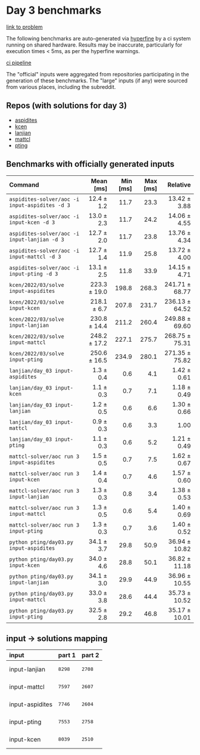 # Day 3 benchmarks

[link to problem](http://adventofcode.com/2022/day/3)

The following benchmarks are auto-generated via [hyperfine](https://github.com/sharkdp/hyperfine) by a ci system running on shared hardware. Results may be inaccurate, particularly for execution times < 5ms, as per the hyperfine warnings.

[ci pipeline](http://ci.papercode.net:8080/teams/aoc2022/pipelines/aoc-compare-2022)

The "official" inputs were aggregated from repositories participating in the generation of these benchmarks. The "large" inputs (if any) were sourced from various places, including the subreddit.

## Repos (with solutions for day 3)


- [aspidites](https://github.com/aspidites/aoc2022)
- [kcen](https://github.com/kcen/AdventOfCode)
- [lanjian](https://github.com/LanJian/aoc-2022)
- [mattcl](https://github.com/mattcl/aoc2022)
- [pting](https://github.com/pting/aoc2022)

## Benchmarks with officially generated inputs
| Command | Mean [ms] | Min [ms] | Max [ms] | Relative |
|:---|---:|---:|---:|---:|
| `aspidites-solver/aoc -i input-aspidites -d 3` | 12.4 ± 1.2 | 11.7 | 23.3 | 13.42 ± 3.88 |
| `aspidites-solver/aoc -i input-kcen -d 3` | 13.0 ± 2.3 | 11.7 | 24.2 | 14.06 ± 4.55 |
| `aspidites-solver/aoc -i input-lanjian -d 3` | 12.7 ± 2.0 | 11.7 | 23.8 | 13.76 ± 4.34 |
| `aspidites-solver/aoc -i input-mattcl -d 3` | 12.7 ± 1.4 | 11.9 | 25.8 | 13.72 ± 4.00 |
| `aspidites-solver/aoc -i input-pting -d 3` | 13.1 ± 2.5 | 11.8 | 33.9 | 14.15 ± 4.71 |
| `kcen/2022/03/solve input-aspidites` | 223.3 ± 19.0 | 198.8 | 268.3 | 241.71 ± 68.77 |
| `kcen/2022/03/solve input-kcen` | 218.1 ± 6.7 | 207.8 | 231.7 | 236.13 ± 64.52 |
| `kcen/2022/03/solve input-lanjian` | 230.8 ± 14.4 | 211.2 | 260.4 | 249.88 ± 69.60 |
| `kcen/2022/03/solve input-mattcl` | 248.2 ± 17.2 | 227.1 | 275.7 | 268.75 ± 75.31 |
| `kcen/2022/03/solve input-pting` | 250.6 ± 16.5 | 234.9 | 280.1 | 271.35 ± 75.82 |
| `lanjian/day_03 input-aspidites` | 1.3 ± 0.4 | 0.6 | 4.1 | 1.42 ± 0.61 |
| `lanjian/day_03 input-kcen` | 1.1 ± 0.3 | 0.7 | 7.1 | 1.18 ± 0.49 |
| `lanjian/day_03 input-lanjian` | 1.2 ± 0.5 | 0.6 | 6.6 | 1.30 ± 0.66 |
| `lanjian/day_03 input-mattcl` | 0.9 ± 0.3 | 0.6 | 3.3 | 1.00 |
| `lanjian/day_03 input-pting` | 1.1 ± 0.3 | 0.6 | 5.2 | 1.21 ± 0.49 |
| `mattcl-solver/aoc run 3 input-aspidites` | 1.5 ± 0.5 | 0.7 | 7.5 | 1.62 ± 0.67 |
| `mattcl-solver/aoc run 3 input-kcen` | 1.4 ± 0.4 | 0.7 | 4.6 | 1.57 ± 0.60 |
| `mattcl-solver/aoc run 3 input-lanjian` | 1.3 ± 0.3 | 0.8 | 3.4 | 1.38 ± 0.53 |
| `mattcl-solver/aoc run 3 input-mattcl` | 1.3 ± 0.5 | 0.6 | 5.4 | 1.40 ± 0.69 |
| `mattcl-solver/aoc run 3 input-pting` | 1.3 ± 0.3 | 0.7 | 3.6 | 1.40 ± 0.52 |
| `python pting/day03.py input-aspidites` | 34.1 ± 3.7 | 29.8 | 50.9 | 36.94 ± 10.82 |
| `python pting/day03.py input-kcen` | 34.0 ± 4.6 | 28.8 | 50.1 | 36.82 ± 11.18 |
| `python pting/day03.py input-lanjian` | 34.1 ± 3.0 | 29.9 | 44.9 | 36.96 ± 10.55 |
| `python pting/day03.py input-mattcl` | 33.0 ± 3.8 | 28.6 | 44.4 | 35.73 ± 10.52 |
| `python pting/day03.py input-pting` | 32.5 ± 2.8 | 29.2 | 46.8 | 35.17 ± 10.01 |

## input -> solutions mapping
|input|part 1|part 2|
|:---|:---|:---|
|input-lanjian|<pre>8298</pre>|<pre>2708</pre>|
|input-mattcl|<pre>7597</pre>|<pre>2607</pre>|
|input-aspidites|<pre>7746</pre>|<pre>2604</pre>|
|input-pting|<pre>7553</pre>|<pre>2758</pre>|
|input-kcen|<pre>8039</pre>|<pre>2510</pre>|
